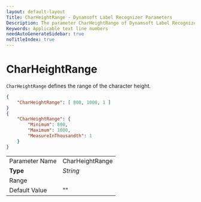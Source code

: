 ```yaml
---
layout: default-layout
Title: CharHeightRange - Dynamsoft Label Recognizer Parameters
Description: The parameter CharHeightRange of Dynamsoft Label Recognizer defines the range of the character height.
Keywords: Applicable text line numbers
needAutoGenerateSidebar: true
noTitleIndex: true
---
```


# CharHeightRange

`CharHeightRange` defines the range of the character height.

```json
{
    "CharHeightRange": [ 800, 1000, 1 ]
}
{
    "CharHeightRange": {
        "Minimum": 800,
        "Maximum": 1000,
        "MeasureInThousandth": 1
    }
}
```

|  |  |
| :------------------- | :------------------------ |
| Parameter Name | CharHeightRange|
| **Type** | *String* |
| Range |  |
| Default Value | "" |
